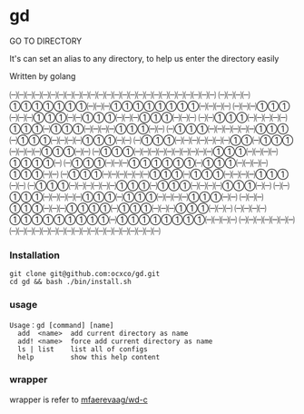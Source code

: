 # gd

GO TO DIRECTORY 

It's can set an alias to any directory, to help us enter the directory easily

Written by golang

㈠㈠㈠㈠㈠㈠㈠㈠㈠㈠㈠㈠㈠㈠㈠㈠㈠㈠㈠㈠㈠㈠㈠㈠㈠㈠
㈠㈠㈠㈠①①①①①①①㈠㈠㈠①①①①①①①①㈠㈠㈠㈠
㈠㈠㈠①①①㈠㈠㈠①①①㈠㈠①①①㈠㈠㈠①①①㈠㈠㈠
㈠㈠①①①㈠㈠㈠㈠㈠①①①㈠①①①㈠㈠㈠㈠①①①㈠㈠
㈠①①①㈠㈠㈠㈠㈠㈠①①①㈠①①①㈠㈠㈠㈠①①①㈠㈠
㈠①①①㈠㈠㈠㈠㈠㈠㈠①①㈠①①①㈠㈠㈠㈠①①①㈠㈠
㈠①①①㈠㈠㈠㈠㈠㈠㈠㈠㈠㈠①①①㈠㈠㈠㈠①①①①㈠
㈠①①①㈠㈠㈠①①①①①①㈠①①①㈠㈠㈠㈠①①①㈠㈠
㈠①①①㈠㈠㈠㈠㈠㈠①①①㈠①①①㈠㈠㈠㈠①①①㈠㈠
㈠①①①㈠㈠㈠㈠㈠㈠①①①㈠①①①㈠㈠㈠㈠①①①㈠㈠
㈠㈠①①①㈠㈠㈠㈠㈠①①①㈠①①①㈠㈠㈠㈠①①①㈠㈠
㈠㈠㈠①①①㈠㈠㈠①①①①㈠①①①㈠㈠㈠①①①㈠㈠㈠
㈠㈠㈠㈠①①①①①①①①①㈠①①①①①①①①㈠㈠㈠㈠
㈠㈠㈠㈠㈠㈠㈠㈠㈠㈠㈠㈠㈠㈠㈠㈠㈠㈠㈠㈠㈠㈠㈠㈠㈠㈠
                                            
### Installation

```$xslt
git clone git@github.com:ocxco/gd.git
cd gd && bash ./bin/install.sh
```

### usage
```
Usage：gd [command] [name]
  add  <name>  add current directory as name
  add! <name>  force add current directory as name
  ls | list    list all of configs
  help         show this help content
```

### wrapper

wrapper is refer to [mfaerevaag/wd-c](https://github.com/mfaerevaag/wd-c)

